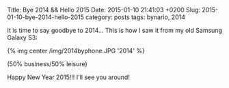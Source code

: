 Title: Bye 2014 && Hello 2015
Date: 2015-01-10 21:41:03 +0200
Slug: 2015-01-10-bye-2014-hello-2015
category: posts
tags: bynario, 2014

It is time to say goodbye to 2014... This is how I saw it from my old Samsung Galaxy S3:
 
{% img center /img/2014byphone.JPG  '2014' %}

(50% business/50% leisure)

Happy New Year 2015!!! I'll see you around!


